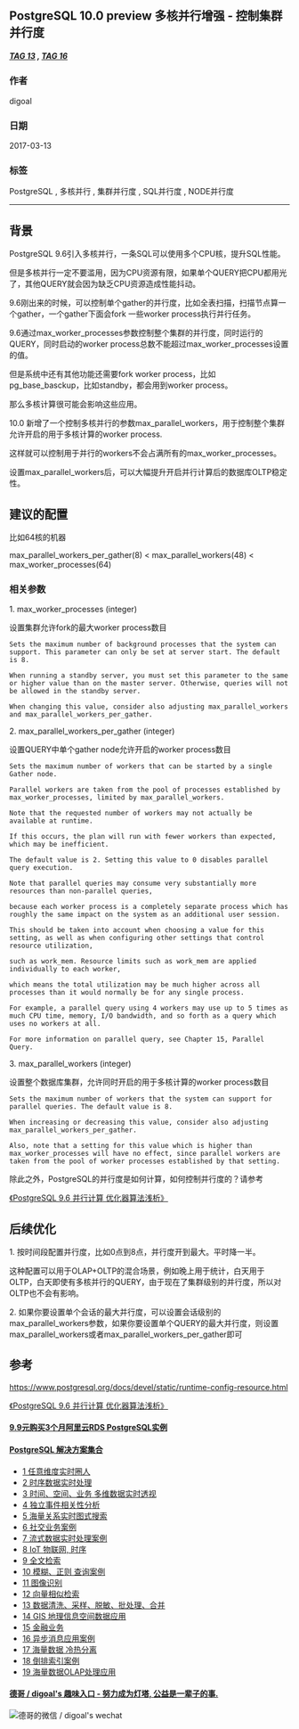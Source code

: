 ## PostgreSQL 10.0 preview 多核并行增强 - 控制集群并行度    
##### [TAG 13](../class/13.md) , [TAG 16](../class/16.md)
                                                                                            
### 作者                                                                                                                                         
digoal                                                                                       
                                                                                              
### 日期                                                                                         
2017-03-13                                                                                        
                                                                                          
### 标签                                                                                       
PostgreSQL , 多核并行 , 集群并行度 , SQL并行度 , NODE并行度       
                                                                                            
----                                                                                      
                                                                                               
## 背景        
PostgreSQL 9.6引入多核并行，一条SQL可以使用多个CPU核，提升SQL性能。    
    
但是多核并行一定不要滥用，因为CPU资源有限，如果单个QUERY把CPU都用光了，其他QUERY就会因为缺乏CPU资源造成性能抖动。    
    
9.6刚出来的时候，可以控制单个gather的并行度，比如全表扫描，扫描节点算一个gather，一个gather下面会fork 一些worker process执行并行任务。    
    
9.6通过max_worker_processes参数控制整个集群的并行度，同时运行的QUERY，同时启动的worker process总数不能超过max_worker_processes设置的值。    
    
但是系统中还有其他功能还需要fork worker process，比如pg_base_basckup，比如standby，都会用到worker process。    
    
那么多核计算很可能会影响这些应用。    
    
10.0 新增了一个控制多核并行的参数max_parallel_workers，用于控制整个集群允许开启的用于多核计算的worker process.    
    
这样就可以控制用于并行的workers不会占满所有的max_worker_processes。    
  
设置max_parallel_workers后，可以大幅提升开启并行计算后的数据库OLTP稳定性。  
    
## 建议的配置    
比如64核的机器  
  
max_parallel_workers_per_gather(8) < max_parallel_workers(48) < max_worker_processes(64)    
    
### 相关参数   
    
1\. max_worker_processes (integer)    
    
设置集群允许fork的最大worker process数目    
    
```    
Sets the maximum number of background processes that the system can support. This parameter can only be set at server start. The default is 8.    
    
When running a standby server, you must set this parameter to the same or higher value than on the master server. Otherwise, queries will not be allowed in the standby server.    
    
When changing this value, consider also adjusting max_parallel_workers and max_parallel_workers_per_gather.    
```    
    
2\. max_parallel_workers_per_gather (integer)    
    
设置QUERY中单个gather node允许开启的worker process数目    
    
```    
Sets the maximum number of workers that can be started by a single Gather node.     
    
Parallel workers are taken from the pool of processes established by max_worker_processes, limited by max_parallel_workers.     
    
Note that the requested number of workers may not actually be available at runtime.     
    
If this occurs, the plan will run with fewer workers than expected, which may be inefficient.     
    
The default value is 2. Setting this value to 0 disables parallel query execution.    
    
Note that parallel queries may consume very substantially more resources than non-parallel queries,     
    
because each worker process is a completely separate process which has roughly the same impact on the system as an additional user session.     
    
This should be taken into account when choosing a value for this setting, as well as when configuring other settings that control resource utilization,     
    
such as work_mem. Resource limits such as work_mem are applied individually to each worker,     
    
which means the total utilization may be much higher across all processes than it would normally be for any single process.     
    
For example, a parallel query using 4 workers may use up to 5 times as much CPU time, memory, I/O bandwidth, and so forth as a query which uses no workers at all.    
    
For more information on parallel query, see Chapter 15, Parallel Query.    
```    
    
3\. max_parallel_workers (integer)    
    
设置整个数据库集群，允许同时开启的用于多核计算的worker process数目    
    
```    
Sets the maximum number of workers that the system can support for parallel queries. The default value is 8.     
    
When increasing or decreasing this value, consider also adjusting max_parallel_workers_per_gather.     
    
Also, note that a setting for this value which is higher than max_worker_processes will have no effect, since parallel workers are taken from the pool of worker processes established by that setting.    
```    
      
除此之外，PostgreSQL的并行度是如何计算，如何控制并行度的？请参考    
    
[《PostgreSQL 9.6 并行计算 优化器算法浅析》](../201610/20161002_01.md)      
    
## 后续优化  
1\. 按时间段配置并行度，比如0点到8点，并行度开到最大。平时降一半。  
  
这种配置可以用于OLAP+OLTP的混合场景，例如晚上用于统计，白天用于OLTP，白天即使有多核并行的QUERY，由于现在了集群级别的并行度，所以对OLTP也不会有影响。  
  
2\. 如果你要设置单个会话的最大并行度，可以设置会话级别的max_parallel_workers参数，如果你要设置单个QUERY的最大并行度，则设置max_parallel_workers或者max_parallel_workers_per_gather即可
    
## 参考      
https://www.postgresql.org/docs/devel/static/runtime-config-resource.html    
    
[《PostgreSQL 9.6 并行计算 优化器算法浅析》](../201610/20161002_01.md)      
  
  
  
  
  
  
  
  
  
  
  
  
  
  
  
  
  
  
  
  
  
  
  
  
  
  
  
  
  
  
  
  
  
  
  
  
  
  
  
  
  
  
  
  
  
#### [9.9元购买3个月阿里云RDS PostgreSQL实例](https://www.aliyun.com/database/postgresqlactivity "57258f76c37864c6e6d23383d05714ea")
  
  
#### [PostgreSQL 解决方案集合](https://yq.aliyun.com/topic/118 "40cff096e9ed7122c512b35d8561d9c8")
- [1 任意维度实时圈人](https://yq.aliyun.com/topic/118 "40cff096e9ed7122c512b35d8561d9c8")
- [2 时序数据实时处理](https://yq.aliyun.com/topic/118 "40cff096e9ed7122c512b35d8561d9c8")
- [3 时间、空间、业务 多维数据实时透视](https://yq.aliyun.com/topic/118 "40cff096e9ed7122c512b35d8561d9c8")
- [4 独立事件相关性分析](https://yq.aliyun.com/topic/118 "40cff096e9ed7122c512b35d8561d9c8")
- [5 海量关系实时图式搜索](https://yq.aliyun.com/topic/118 "40cff096e9ed7122c512b35d8561d9c8")
- [6 社交业务案例](https://yq.aliyun.com/topic/118 "40cff096e9ed7122c512b35d8561d9c8")
- [7 流式数据实时处理案例](https://yq.aliyun.com/topic/118 "40cff096e9ed7122c512b35d8561d9c8")
- [8 IoT 物联网, 时序](https://yq.aliyun.com/topic/118 "40cff096e9ed7122c512b35d8561d9c8")
- [9 全文检索](https://yq.aliyun.com/topic/118 "40cff096e9ed7122c512b35d8561d9c8")
- [10 模糊、正则 查询案例](https://yq.aliyun.com/topic/118 "40cff096e9ed7122c512b35d8561d9c8")
- [11 图像识别](https://yq.aliyun.com/topic/118 "40cff096e9ed7122c512b35d8561d9c8")
- [12 向量相似检索](https://yq.aliyun.com/topic/118 "40cff096e9ed7122c512b35d8561d9c8")
- [13 数据清洗、采样、脱敏、批处理、合并](https://yq.aliyun.com/topic/118 "40cff096e9ed7122c512b35d8561d9c8")
- [14 GIS 地理信息空间数据应用](https://yq.aliyun.com/topic/118 "40cff096e9ed7122c512b35d8561d9c8")
- [15 金融业务](https://yq.aliyun.com/topic/118 "40cff096e9ed7122c512b35d8561d9c8")
- [16 异步消息应用案例](https://yq.aliyun.com/topic/118 "40cff096e9ed7122c512b35d8561d9c8")
- [17 海量数据 冷热分离](https://yq.aliyun.com/topic/118 "40cff096e9ed7122c512b35d8561d9c8")
- [18 倒排索引案例](https://yq.aliyun.com/topic/118 "40cff096e9ed7122c512b35d8561d9c8")
- [19 海量数据OLAP处理应用](https://yq.aliyun.com/topic/118 "40cff096e9ed7122c512b35d8561d9c8")
  
  
#### [德哥 / digoal's 趣味入口 - 努力成为灯塔, 公益是一辈子的事.](https://github.com/digoal/blog/blob/master/README.md "22709685feb7cab07d30f30387f0a9ae")
  
  
![德哥的微信 / digoal's wechat](../pic/digoal_weixin.jpg "f7ad92eeba24523fd47a6e1a0e691b59")
  
